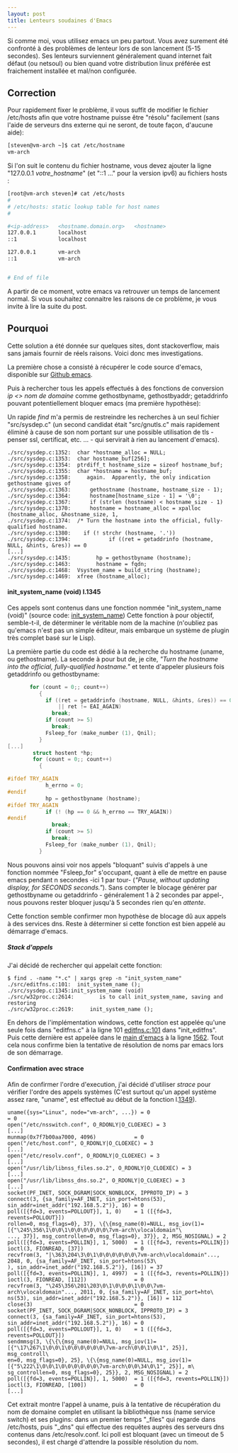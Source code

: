 ```yaml
---
layout: post
title: Lenteurs soudaines d'Emacs
---
```



Si comme moi, vous utilisez emacs un peu partout. Vous avez surement été confronté à des problèmes de lenteur lors de son lancement (5-15 secondes).
Ses lenteurs surviennent généralement quand internet fait défaut (ou netsoul) ou bien quand votre distribution linux préférée est fraichement installée et mal/non configurée.

Correction
----------
Pour rapidement fixer le problème, il vous suffit de modifier le fichier /etc/hosts afin que votre hostname puisse être "résolu" facilement (sans l'aide de serveurs dns externe qui ne seront, de toute façon, d'aucune aide):

```bash
[steven@vm-arch ~]$ cat /etc/hostname
vm-arch
```

Si l'on suit le contenu du fichier hostname, vous devez ajouter la ligne "127.0.0.1 *votre_hostname*" (et "::1 ..." pour la version ipv6) au fichiers hosts :

```bash
[root@vm-arch steven]# cat /etc/hosts
#
# /etc/hosts: static lookup table for host names
#

#<ip-address>   <hostname.domain.org>   <hostname>
127.0.0.1       localhost
::1             localhost

127.0.0.1       vm-arch
::1             vm-arch


# End of file
```

A partir de ce moment, votre emacs va retrouver un temps de lancement normal. Si vous souhaitez connaitre les raisons de ce problème, je vous invite à lire la suite du post.

Pourquoi
--------

Cette solution a été donnée sur quelques sites, dont stackoverflow, mais sans jamais fournir de réels raisons. Voici donc mes investigations.

La première chose a consisté à récupérer le code source d'emacs, disponible sur [Github emacs].

Puis à rechercher tous les appels effectués à des fonctions de conversion *ip <> nom de domaine* comme gethostbyname, gethostbyaddr; getaddrinfo pouvant potentiellement bloquer emacs (ma première hypothèse):

Un rapide *find* m'a permis de restreindre les recherches à un seul fichier "src/sysdep.c" (un second candidat était "src/gnutls.c" mais rapidement éliminé à cause de son nom portant sur une possible utilisation de tls - penser ssl, certificat, etc. ... - qui servirait à rien au lancement d'emacs).

```
./src/sysdep.c:1352:  char *hostname_alloc = NULL;
./src/sysdep.c:1353:  char hostname_buf[256];
./src/sysdep.c:1354:  ptrdiff_t hostname_size = sizeof hostname_buf;
./src/sysdep.c:1355:  char *hostname = hostname_buf;
./src/sysdep.c:1358:     again.  Apparently, the only indication gethostname gives of
./src/sysdep.c:1363:      gethostname (hostname, hostname_size - 1);
./src/sysdep.c:1364:      hostname[hostname_size - 1] = '\0';
./src/sysdep.c:1367:      if (strlen (hostname) < hostname_size - 1)
./src/sysdep.c:1370:      hostname = hostname_alloc = xpalloc (hostname_alloc, &hostname_size, 1,
./src/sysdep.c:1374:  /* Turn the hostname into the official, fully-qualified hostname.
./src/sysdep.c:1380:    if (! strchr (hostname, '.'))
./src/sysdep.c:1394:            if ((ret = getaddrinfo (hostname, NULL, &hints, &res)) == 0
[...]
./src/sysdep.c:1435:        hp = gethostbyname (hostname);
./src/sysdep.c:1463:        hostname = fqdn;
./src/sysdep.c:1468:  Vsystem_name = build_string (hostname);
./src/sysdep.c:1469:  xfree (hostname_alloc);
```

#### init\_system\_name (void) l.1345

Ces appels sont contenus dans une fonction nommée "init\_system\_name (void)" (source code: [init\_system\_name])
Cette fonction à pour objectif, semble-t-il, de déterminer le véritable nom de la machine (n'oubliez pas qu'emacs n'est pas un simple éditeur, mais embarque un système de plugin très complet basé sur le Lisp).

La première partie du code est dédié à la recherche du hostname (uname, ou gethostname).
La seconde à pour but de, je cite, *"Turn the hostname into the official, fully-qualified hostname."* et tente d'appeler plusieurs fois getaddrinfo ou gethostbyname:

```c
       for (count = 0;; count++)
          {
            if ((ret = getaddrinfo (hostname, NULL, &hints, &res)) == 0
                || ret != EAI_AGAIN)
              break;
            if (count >= 5)
              break;
            Fsleep_for (make_number (1), Qnil);
          }
[...]
        struct hostent *hp;
        for (count = 0;; count++)
          {

#ifdef TRY_AGAIN
            h_errno = 0;
#endif
            hp = gethostbyname (hostname);
#ifdef TRY_AGAIN
            if (! (hp == 0 && h_errno == TRY_AGAIN))
#endif
              break;
            if (count >= 5)
              break;
            Fsleep_for (make_number (1), Qnil);
          }
```

Nous pouvons ainsi voir nos appels "bloquant" suivis d'appels à une fonction nommée "Fsleep_for" s'occupant, quant à elle de mettre en pause emacs pendant n secondes -ici 1 par tour- (*"Pause, without updating display, for SECONDS seconds."*).
Sans compter le blocage générer par gethostbyname ou getaddrinfo - généralement 1 à 2 secondes par appel-, nous pouvons rester bloquer jusqu'à 5 secondes rien qu'en *attente*.

Cette fonction semble confirmer mon hypothèse de blocage dû aux appels à des services dns. Reste à déterminer si cette fonction est bien appelé au démarrage d'emacs.

##### Stack d'appels

J'ai décidé de rechercher qui appelait cette fonction:

```
$ find . -name "*.c" | xargs grep -n "init_system_name"
./src/editfns.c:101:  init_system_name ();
./src/sysdep.c:1345:init_system_name (void)
./src/w32proc.c:2614:        is to call init_system_name, saving and restoring
./src/w32proc.c:2619:     init_system_name ();
```

En dehors de l'implémentation windows, cette fonction est appelée qu'une seule fois dans "editfns.c" à la ligne 101 [editfns.c:101] dans "init_editfns". Puis cette dernière est appelée dans le [main d'emacs] à la ligne [1562].
Tout cela nous confirme bien la tentative de résolution de noms par emacs lors de son démarrage.

#### Confirmation avec strace

Afin de confirmer l'ordre d'execution, j'ai décidé d'utiliser *strace* pour vérifier l'ordre des appels systèmes (C'est surtout qu'un appel système assez rare, "uname", est effectué au début de la fonction l.[1349]).

``` 
uname({sys="Linux", node="vm-arch", ...}) = 0                                = 0
open("/etc/nsswitch.conf", O_RDONLY|O_CLOEXEC) = 3
[...]
munmap(0x7f7b00aa7000, 4096)            = 0
open("/etc/host.conf", O_RDONLY|O_CLOEXEC) = 3
[...]
open("/etc/resolv.conf", O_RDONLY|O_CLOEXEC) = 3
[...]
open("/usr/lib/libnss_files.so.2", O_RDONLY|O_CLOEXEC) = 3
[...]
open("/usr/lib/libnss_dns.so.2", O_RDONLY|O_CLOEXEC) = 3
[...]
socket(PF_INET, SOCK_DGRAM|SOCK_NONBLOCK, IPPROTO_IP) = 3
connect(3, {sa_family=AF_INET, sin_port=htons(53), sin_addr=inet_addr("192.168.5.2")}, 16) = 0
poll([{fd=3, events=POLLOUT}], 1, 0)    = 1 ([{fd=3, revents=POLLOUT}])
rollen=0, msg_flags=0}, 37}, \{\{msg_name(0)=NULL, msg_iov(1)=[{"\245\356\1\0\0\1\0\0\0\0\0\0\7vm-arch\vlocaldomain"\
..., 37}], msg_controllen=0, msg_flags=0}, 37}}, 2, MSG_NOSIGNAL) = 2
poll([{fd=3, events=POLLIN}], 1, 5000)  = 1 ([{fd=3, revents=POLLIN}])
ioctl(3, FIONREAD, [37])                = 0
recvfrom(3, "|\363\204\3\0\1\0\0\0\0\0\0\7vm-arch\vlocaldomain"..., 2048, 0, {sa_family=AF_INET, sin_port=htons(53\
), sin_addr=inet_addr("192.168.5.2")}, [16]) = 37
poll([{fd=3, events=POLLIN}], 1, 4997)  = 1 ([{fd=3, revents=POLLIN}])
ioctl(3, FIONREAD, [112])               = 0
recvfrom(3, "\245\356\201\203\0\1\0\0\0\1\0\0\7vm-arch\vlocaldomain"..., 2011, 0, {sa_family=AF_INET, sin_port=hto\
ns(53), sin_addr=inet_addr("192.168.5.2")}, [16]) = 112
close(3)                                = 0
socket(PF_INET, SOCK_DGRAM|SOCK_NONBLOCK, IPPROTO_IP) = 3
connect(3, {sa_family=AF_INET, sin_port=htons(53), sin_addr=inet_addr("192.168.5.2")}, 16) = 0
poll([{fd=3, events=POLLOUT}], 1, 0)    = 1 ([{fd=3, revents=POLLOUT}])
sendmmsg(3, \{\{\{msg_name(0)=NULL, msg_iov(1)=[{"\17\267\1\0\0\1\0\0\0\0\0\0\7vm-arch\0\0\1\0\1", 25}], msg_controll\
en=0, msg_flags=0}, 25}, \{\{msg_name(0)=NULL, msg_iov(1)=[{"5\222\1\0\0\1\0\0\0\0\0\0\7vm-arch\0\0\34\0\1", 25}], m\
sg_controllen=0, msg_flags=0}, 25}}, 2, MSG_NOSIGNAL) = 2
poll([{fd=3, events=POLLIN}], 1, 5000)  = 1 ([{fd=3, revents=POLLIN}])
ioctl(3, FIONREAD, [100])               = 0
[...]
```

Cet extrait montre l'appel à uname, puis à la tentative de récupération du nom de domaine complet en utilisant la bibliothèque nss (name service switch) et ses plugins: dans un premier temps "_files" qui regarde dans /etc/hosts, puis "_dns" qui effectue des requêtes auprès des serveurs dns contenus dans /etc/resolv.conf.
Ici poll est bloquant (avec un timeout de 5 secondes), il est chargé d'attendre la possible résolution du nom.



[Github emacs]:https://github.com/mirrors/emacs
[sysdep.c]:https://github.com/mirrors/emacs/blob/master/src/sysdep.c
[init\_system\_name]:https://github.com/mirrors/emacs/blob/master/src/sysdep.c#L1345
[editfns.c:101]:https://github.com/mirrors/emacs/blob/master/src/editfns.c#L101
[1562]:https://github.com/mirrors/emacs/blob/master/src/emacs.c#L1562
[main d'emacs]:https://github.com/mirrors/emacs/blob/master/src/emacs.c#L705
[1349]:https://github.com/mirrors/emacs/blob/master/src/sysdep.c#L1349
